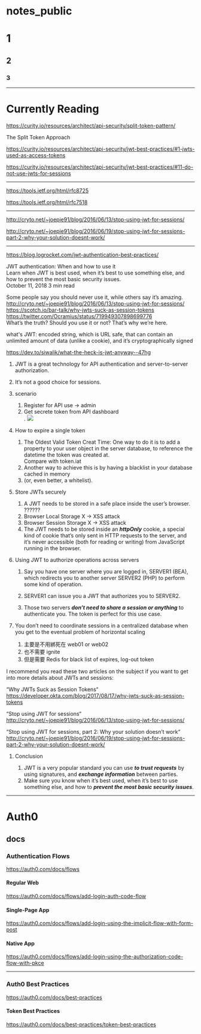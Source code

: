 
# notes_public

# 1

## 2

### 3

---

# Currently Reading

https://curity.io/resources/architect/api-security/split-token-pattern/

The Split Token Approach

https://curity.io/resources/architect/api-security/jwt-best-practices/#1-jwts-used-as-access-tokens

https://curity.io/resources/architect/api-security/jwt-best-practices/#11-do-not-use-jwts-for-sessions

---

https://tools.ietf.org/html/rfc8725

https://tools.ietf.org/html/rfc7518

---

http://cryto.net/~joepie91/blog/2016/06/13/stop-using-jwt-for-sessions/

http://cryto.net/~joepie91/blog/2016/06/19/stop-using-jwt-for-sessions-part-2-why-your-solution-doesnt-work/



---

https://blog.logrocket.com/jwt-authentication-best-practices/

JWT authentication: When and how to use it<br>
Learn when JWT is best used, when it’s best to use something else, and <br>
how to prevent the most basic security issues.<br>
October 11, 2018  3 min read

Some people say you should never use it, while others say it’s amazing.
http://cryto.net/~joepie91/blog/2016/06/13/stop-using-jwt-for-sessions/ <br>
https://scotch.io/bar-talk/why-jwts-suck-as-session-tokens <br>
https://twitter.com/Ocramius/status/719949307898699776 <br>
What’s the truth? Should you use it or not? That’s why we’re here.

what's JWT: 
encoded string, which is URL safe, that can contain an unlimited amount of data (unlike a cookie), and it’s cryptographically signed

https://dev.to/siwalik/what-the-heck-is-jwt-anyway--47hg

1. JWT is a great technology for API authentication and server-to-server authorization.

1. It’s not a good choice for sessions.
1. scenario
   1. Register for API use -> admin
   1. Get secrete token from API dashboard <br>
   .
   ![](https://i0.wp.com/d2mxuefqeaa7sj.cloudfront.net/s_C4E6C0C638168A5D86467312C8359FBEED3BB8EFB36D66765F38981C5E3214B0_1537767307885_Screen+Shot+2018-09-21+at+10.44.57.png?ssl=1)
   
1. How to expire a single token
   1. The Oldest Valid Token Creat Time:
      One way to do it is to add a property to your user object in the server database, to reference the datetime the token was created at. <br>
      Compare with token.iat
   1. Another way to achieve this is by having a blacklist in your database cached in memory
   1. (or, even better, a whitelist).

1. Store JWTs securely
   1. A JWT needs to be stored in a safe place inside the user’s browser. <br>
      ?????? 
   1. Browser Local Storage X -> XSS attack
   1. Browser Session Storage X -> XSS attack
   1. The JWT needs to be stored inside an **_httpOnly_** cookie, a special kind of cookie that’s only sent in HTTP requests to the server, and it’s never accessible (both for reading or writing) from JavaScript running in the browser.

1. Using JWT to authorize operations across servers

   1. Say you have one server where you are logged in, SERVER1 (BEA), which redirects you to another server SERVER2 (PHP) to perform some kind of operation.

   1. SERVER1 can issue you a JWT that authorizes you to SERVER2. 
   1. Those two servers **_don’t need to share a session or anything_** to authenticate you. The token is perfect for this use case.

1. You don’t need to coordinate sessions in a centralized database when you get to the eventual problem of horizontal scaling
   1. 主要是不用綁死在 web01 or web02
   1. 也不需要 ignite
   1. 但是需要 Redis for black list of expires, log-out token

I recommend you read these two articles on the subject if you want to get into more details about JWTs and sessions:

“Why JWTs Suck as Session Tokens“ <br>
https://developer.okta.com/blog/2017/08/17/why-jwts-suck-as-session-tokens

“Stop using JWT for sessions“ <br>
http://cryto.net/~joepie91/blog/2016/06/13/stop-using-jwt-for-sessions/

“Stop using JWT for sessions, part 2: Why your solution doesn’t work“ <br>
http://cryto.net/~joepie91/blog/2016/06/19/stop-using-jwt-for-sessions-part-2-why-your-solution-doesnt-work/

1. Conclusion

   1. JWT is a very popular standard you can use **_to trust requests_** by using signatures, and **_exchange information_** between parties. 
   1. Make sure you know when it’s best used, when it’s best to use something else, and how to **_prevent the most basic security issues_**.


---

# Auth0

## docs

### Authentication Flows

https://auth0.com/docs/flows

#### Regular Web

https://auth0.com/docs/flows/add-login-auth-code-flow

#### Single-Page App

https://auth0.com/docs/flows/add-login-using-the-implicit-flow-with-form-post

#### Native App

https://auth0.com/docs/flows/add-login-using-the-authorization-code-flow-with-pkce

---

### Auth0 Best Practices

https://auth0.com/docs/best-practices

#### Token Best Practices

https://auth0.com/docs/best-practices/token-best-practices

































